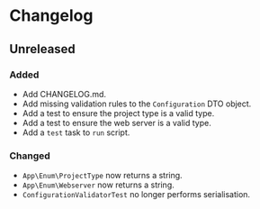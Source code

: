 # Changelog

## Unreleased

### Added

* Add CHANGELOG.md.
* Add missing validation rules to the `Configuration` DTO object.
* Add a test to ensure the project type is a valid type.
* Add a test to ensure the web server is a valid type.
* Add a `test` task to `run` script.

### Changed

* `App\Enum\ProjectType` now returns a string.
* `App\Enum\Webserver` now returns a string.
* `ConfigurationValidatorTest` no longer performs serialisation.
